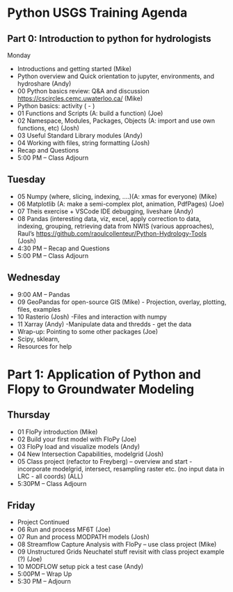 # Python USGS Training Agenda
 
## Part 0: Introduction to python for hydrologists
Monday
- Introductions and getting started  (Mike) 
- Python overview and Quick orientation to jupyter, environments, and hydroshare (Andy) 
- 00 Python basics review: Q&A and discussion https://cscircles.cemc.uwaterloo.ca/  (Mike) 
- Python basics: activity ( - ) 
- 01 Functions and Scripts  (A: build a function) (Joe) 
- 02 Namespace, Modules, Packages, Objects (A: import and use own functions, etc) (Josh) 
- 03 Useful Standard Library modules (Andy) 
- 04 Working with files, string formatting (Josh) 
- Recap and Questions 
- 5:00 PM    –    Class Adjourn 
 
## Tuesday
   - 05 Numpy (where, slicing, indexing, ….)(A: xmas for everyone) (Mike)  
   - 06 Matplotlib (A: make a semi-complex plot, animation, PdfPages) (Joe) 
   - 07 Theis exercise + VSCode IDE debugging, liveshare (Andy) 
   - 08 Pandas (interesting data, viz, excel, apply correction to data, indexing, grouping, retrieving data from NWIS (various approaches), Raul’s https://github.com/raoulcollenteur/Python-Hydrology-Tools (Josh) 
   - 4:30 PM    –   Recap and Questions 
   - 5:00 PM    –    Class Adjourn 
 
## Wednesday
   - 9:00 AM   – Pandas 
   - 09 GeoPandas for open-source GIS (Mike) -     Projection, overlay, plotting, files, examples 
   - 10 Rasterio (Josh) 
         -Files and interaction with numpy 
   - 11 Xarray (Andy) 
           -Manipulate data and thredds - get the data 
   - Wrap-up: Pointing to some other packages (Joe)  
   - Scipy, sklearn, 
   - Resources for help 


# Part 1: Application of Python and Flopy to Groundwater Modeling 
## Thursday 
   - 01 FloPy introduction (Mike) 
   - 02 Build your first model with FloPy (Joe) 
   - 03 FloPy load and visualize models (Andy) 
   - 04 New Intersection Capabilities, modelgrid (Josh) 
   - 05 Class project (refactor to Freyberg) – overview and start - incorporate modelgrid, intersect, resampling raster etc. (no input data in LRC - all coords) (ALL) 
   - 5:30PM  – Class Adjourn 
 
## Friday
   - Project Continued 
   - 06  Run and process MF6T (Joe) 
   - 07 Run and process MODPATH models (Josh) 
   - 08 Streamflow Capture Analysis with FloPy – use class project (Mike) 
   - 09 Unstructured Grids Neuchatel stuff revisit with class project example (?) (Joe) 
   - 10 MODFLOW setup pick a test case (Andy) 
   - 5:00PM  – Wrap Up 
   - 5:30 PM  – Adjourn 
